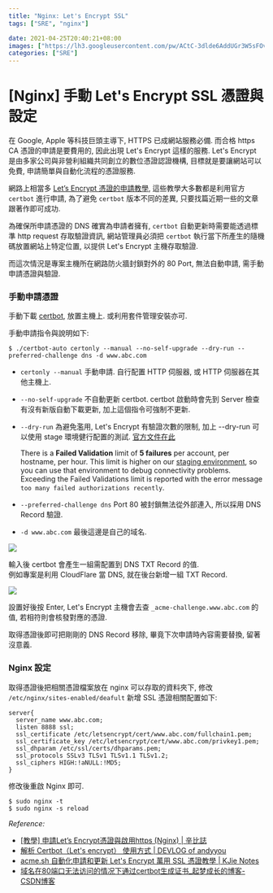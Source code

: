 ```yaml
---
title: "Nginx: Let's Encrypt SSL"
tags: ["SRE", "nginx"]

date: 2021-04-25T20:40:21+08:00
images: ["https://lh3.googleusercontent.com/pw/ACtC-3dlde6AddUGr3W5sFOvL0D8daOPkJQdjAiPB8u9xRorMWgPcie0_c6Gt7reWYvL9IMqe4M6NLpwn-FvoBAkNpmRWwZ0SrKJFibtnC6IxzmdSWEtY1u_dMmf4b0YnUewWCkHbEyWCd3Nzod1tiNwb0IiQQ=w800-no?authuser=0"]
categories: ["SRE"]
---
```


[Nginx] 手動 Let's Encrypt SSL 憑證與設定
======================================

在 Google, Apple 等科技巨頭主導下, HTTPS 已成網站服務必備.
而合格 https CA 憑證的申請是要費用的, 因此出現 Let's Encrypt 這樣的服務.
Let's Encrypt 是由多家公司與非營利組織共同創立的數位憑證認證機構, 
目標就是要讓網站可以免費, 申請簡單與自動化流程的憑證服務.

網路上相當多 [Let’s Encrypt 憑證的申請教學](https://xenby.com/b/101-教學-申請lets-encrypt憑證與啟用https-nginx),
這些教學大多數都是利用官方 `certbot` 進行申請,
為了避免 `certbot` 版本不同的差異, 只要找篇近期一些的文章跟著作即可成功.

為確保所申請憑證的 DNS 確實為申請者擁有, 
`certbot` 自動更新時需要能透過標準 http request 存取驗證資訊,
網站管理員必須把 `certbot` 執行當下所產生的隨機碼放置網站上特定位置, 
以提供 Let's Encrypt 主機存取驗證.

而這次情況是專案主機所在網路防火牆封鎖對外的 80 Port, 
無法自動申請, 需手動申請憑證與驗證.


### 手動申請憑證 ###

手動下載 [certbot](https://certbot.eff.org), 放置主機上.
或利用套件管理安裝亦可.

手動申請指令與說明如下:

``` shell
$ ./certbot-auto certonly --manual --no-self-upgrade --dry-run --preferred-challenge dns -d www.abc.com 
```

-   `certonly --manual` 手動申請. 自行配置 HTTP 伺服器, 或 HTTP 伺服器在其他主機上.
-   `--no-self-upgrade` 不自動更新 certbot. 
    certbot 啟動時會先到 Server 檢查有沒有新版自動下載更新, 加上這個指令可強制不更新.
-   `--dry-run` 為避免濫用, Let's Encrypt 有驗證次數的限制, 加上 --dry-run 可以使用 stage 環境健行配置的測試.
    [官方文件在此](https://letsencrypt.org/docs/rate-limits/)

    There is a __Failed Validation__ limit of __5 failures__ per account, per hostname, per hour. 
    This limit is higher on our [staging environment](https://letsencrypt.org/docs/staging-environment/), 
    so you can use that environment to debug connectivity problems. 
    Exceeding the Failed Validations limit is reported with the error message `too many failed authorizations recently`.
-   `--preferred-challenge dns` Port 80 被封鎖無法從外部連入, 所以採用 DNS Record 驗證.
-   `-d www.abc.com` 最後這邊是自己的域名.

![](https://lh3.googleusercontent.com/pw/ACtC-3d-aDmRoy2x3HClJlSGM-Ho-8XfyqNcGoOfWrof5nxSIpGHLSt-YfZAhe1cDblZrANtXjWOdnQg2FhfY9Y1PYvjO3SvyiJI2YhCFjTLb1yMpczNcGkEDIlxFB2_2x6wZ40zvzSGhLfOAlWEyoYpsGY0-A=w644-h392-no?authuser=0)

輸入後 certbot 會產生一組需配置到 DNS TXT Record 的值.  
例如專案是利用 CloudFlare 當 DNS, 就在後台新增一組 TXT Record.

![](https://lh3.googleusercontent.com/pw/ACtC-3dhwYkZM8hVg9SYU9Rz4iPAK4F3sgvckO4QW2MtkUa2DpKEI_H7gyZWghuhmLwFLpgmaDY0WXur7ORh90E5j5bHdRGW01eyyeQM-h6mvkvteypJHwDnSdjZxOAvMOYRmtFEit3pLX3teKkaAWOBwH70UA=w795-h111-no?authuser=0)

設置好後按 Enter, Let's Encrypt 主機會去查 `_acme-challenge.www.abc.com` 的值, 
若相符則會核發對應的憑證.

取得憑證後即可把剛剛的 DNS Record 移除, 
畢竟下次申請時內容需要替換, 留著沒意義. 


### Nginx 設定 ###

取得憑證後把相關憑證檔案放在 nginx 可以存取的資料夾下, 
修改 `/etc/nginx/sites-enabled/deafult` 
新增 SSL 憑證相關配置如下:

```
server{
  server_name www.abc.com;
  listen 8888 ssl;
  ssl_certificate /etc/letsencrypt/cert/www.abc.com/fullchain1.pem;
  ssl_certificate_key /etc/letsencrypt/cert/www.abc.com/privkey1.pem;
  ssl_dhparam /etc/ssl/certs/dhparams.pem;
  ssl_protocols SSLv3 TLSv1 TLSv1.1 TLSv1.2;
  ssl_ciphers HIGH:!aNULL:!MD5;
}
```

修改後重啟 Nginx 即可.

``` shell
$ sudo nginx -t
$ sudo nginx -s reload
```


_Reference:_
-   [[教學] 申請Let’s Encrypt憑證與啟用https (Nginx) | 辛比誌](https://xenby.com/b/101-教學-申請lets-encrypt憑證與啟用https-nginx)
-   [解析 Certbot（Let's encrypt） 使用方式 | DEVLOG of andyyou](https://andyyou.github.io/2019/04/13/how-to-use-certbot/)
-   [acme.sh 自動化申請和更新 Let's Encrypt 萬用 SSL 憑證教學 | KJie Notes](https://www.kjnotes.com/devtools/103)
-   [域名在80端口无法访问的情况下通过certbot生成证书_起梦成长的博客-CSDN博客](https://blog.csdn.net/qq_34083928/article/details/85044202)

